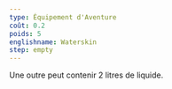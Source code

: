 ```yaml
---
type: Équipement d'Aventure
coût: 0.2
poids: 5
englishname: Waterskin
step: empty
---
```

Une outre peut contenir 2 litres de liquide.
